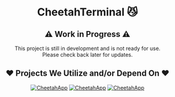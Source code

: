 <div align="center">

# CheetahTerminal :smirk_cat:
## ⚠️ Work in Progress ⚠️

This project is still in development and is not ready for use.<br>
Please check back later for updates.<br>

## ❤️ Projects We Utilize and/or Depend On ❤️

<a href="https://github.com/CraigCraig/CheetahUtils"><img src="https://craigcraig.vercel.app/api/pin/?username=CraigCraig&repo=CheetahUtils&theme=dark" alt="CheetahApp"></a>
<a href="https://github.com/CraigCraig/CheetahApp"><img src="https://craigcraig.vercel.app/api/pin/?username=CraigCraig&repo=CheetahApp&theme=dark" alt="CheetahApp"></a>
<a href="https://github.com/moudey/Shell"><img src="https://craigcraig.vercel.app/api/pin/?username=moudey&repo=Shell&theme=dark" alt="CheetahApp"></a>

</div>
